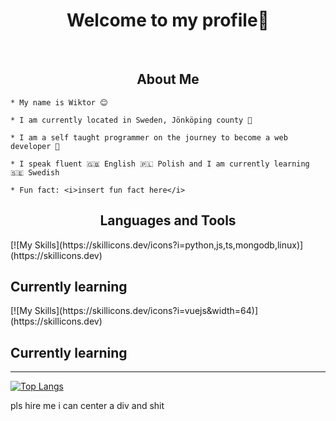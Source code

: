 <div align="center">
    <h1>Welcome to my profile👋</h1>
</div>

<br>

<div>
    <h2 align="center">About Me</h2>

    * My name is Wiktor 😊

    * I am currently located in Sweden, Jönköping county 💯

    * I am a self taught programmer on the journey to become a web developer 🚀

    * I speak fluent 🇬🇧 English 🇵🇱 Polish and I am currently learning 🇸🇪 Swedish

    * Fun fact: <i>insert fun fact here</i>
</div>

<div>
    <h2 align="center">Languages and Tools</h2>
    [![My Skills](https://skillicons.dev/icons?i=python,js,ts,mongodb,linux)](https://skillicons.dev)
    <!--
    [<img width="64" height="64" alt="python" src="https://cdn.jsdelivr.net/gh/devicons/devicon/icons/python/python-original.svg"/>](https://www.python.org/)
    [<img width="64" height="64" src="https://cdn.jsdelivr.net/gh/devicons/devicon/icons/javascript/javascript-original.svg"/>](https://developer.mozilla.org/en-US/docs/Web/javascript)
    [<img width="64" height="64" src="https://cdn.jsdelivr.net/gh/devicons/devicon/icons/typescript/typescript-original.svg"/>](https://www.typescriptlang.org/)
    [<img width="64" height="64" src="https://cdn.jsdelivr.net/gh/devicons/devicon/icons/mongodb/mongodb-original.svg"/>](https://www.mongodb.com/)
    [<img width="64" height="64" src="https://cdn.jsdelivr.net/gh/devicons/devicon/icons/linux/linux-original.svg"/>](https://www.linux.org/)
    -->
    <div>  
        <h2>Currently learning</h2> 
        [![My Skills](https://skillicons.dev/icons?i=vuejs&width=64)](https://skillicons.dev)
    </div>
</div>

## Currently learning


<!--
[<img width="64" height="64" src="https://cdn.jsdelivr.net/gh/devicons/devicon/icons/vuejs/vuejs-original-wordmark.svg" />](https://vuejs.org/)
-->

<hr>

[![Top Langs](https://github-readme-stats.vercel.app/api/top-langs/?username=anuraghazra&layout=compact)](https://github.com/anuraghazra/github-readme-stats)


pls hire me i can center a div and shit
